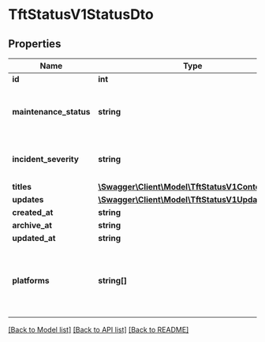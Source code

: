 # TftStatusV1StatusDto

## Properties
Name | Type | Description | Notes
------------ | ------------- | ------------- | -------------
**id** | **int** |  | 
**maintenance_status** | **string** | (Legal values:  scheduled,  in_progress,  complete) | 
**incident_severity** | **string** | (Legal values:  info,  warning,  critical) | 
**titles** | [**\Swagger\Client\Model\TftStatusV1ContentDto[]**](TftStatusV1ContentDto.md) |  | 
**updates** | [**\Swagger\Client\Model\TftStatusV1UpdateDto[]**](TftStatusV1UpdateDto.md) |  | 
**created_at** | **string** |  | 
**archive_at** | **string** |  | 
**updated_at** | **string** |  | 
**platforms** | **string[]** | (Legal values: windows, macos, android, ios, ps4, xbone, switch) | 

[[Back to Model list]](../README.md#documentation-for-models) [[Back to API list]](../README.md#documentation-for-api-endpoints) [[Back to README]](../README.md)


